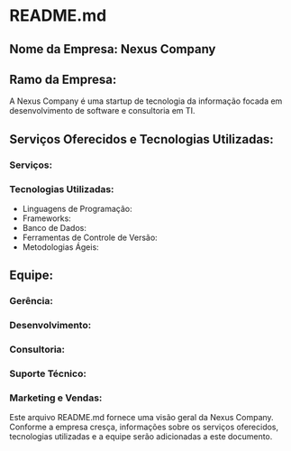 # README.md

## Nome da Empresa: Nexus Company

## Ramo da Empresa:
A Nexus Company é uma startup de tecnologia da informação focada em desenvolvimento de software e consultoria em TI.

## Serviços Oferecidos e Tecnologias Utilizadas:
### Serviços:

### Tecnologias Utilizadas:
- Linguagens de Programação:
- Frameworks:
- Banco de Dados:
- Ferramentas de Controle de Versão:
- Metodologias Ágeis:

## Equipe:
### Gerência:

### Desenvolvimento:

### Consultoria:

### Suporte Técnico:

### Marketing e Vendas:

Este arquivo README.md fornece uma visão geral da Nexus Company. Conforme a empresa cresça, informações sobre os serviços oferecidos, tecnologias utilizadas e a equipe serão adicionadas a este documento.
